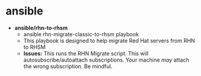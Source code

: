 # ansible

* **ansible/rhn-to-rhsm**
  * ansible rhn-migrate-classic-to-rhsm playbook
  * This playbook is designed to help migrate Red Hat servers from RHN to RHSM
  * **Issues:**  This runs the RHN Migrate script.  This will autosubscribe/autoattach subscriptions. Your machine _may_ attach the wrong subscription.  Be mindful.

